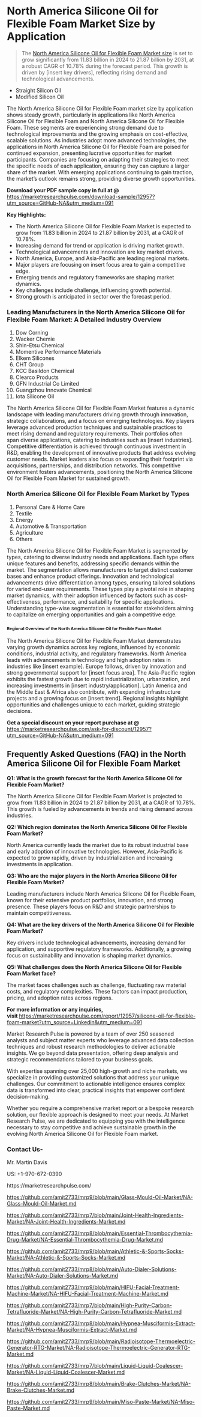 <h1>North America Silicone Oil for Flexible Foam Market&nbsp;Size by Application</h1><blockquote><p>The <a href="https://marketresearchpulse.com/download-sample/12957?utm_source=GitHub-NA&amp;utm_medium=091">North America Silicone Oil for Flexible Foam Market size</a> is set to grow significantly from 11.83 billion in 2024 to 21.87 billion by 2031, at a robust CAGR of 10.78% during the forecast period. This growth is driven by [insert key drivers], reflecting rising demand and technological advancements.</p></blockquote><ul><li>Straight Silicon Oil<li> Modified Silicon Oil</li></ul><p>The North America Silicone Oil for Flexible Foam market size by application shows steady growth, particularly in applications like North America Silicone Oil for Flexible Foam and North America Silicone Oil for Flexible Foam. These segments are experiencing strong demand due to technological improvements and the growing emphasis on cost-effective, scalable solutions. As industries adopt more advanced technologies, the applications in North America Silicone Oil for Flexible Foam are poised for continued expansion, presenting lucrative opportunities for market participants. Companies are focusing on adapting their strategies to meet the specific needs of each application, ensuring they can capture a larger share of the market. With emerging applications continuing to gain traction, the market’s outlook remains strong, providing diverse growth opportunities.</p><p><strong>Download your PDF sample copy in full at @ </strong><a href="https://marketresearchpulse.com/download-sample/12957?utm_source=GitHub-NA&amp;utm_medium=091">https://marketresearchpulse.com/download-sample/12957?utm_source=GitHub-NA&amp;utm_medium=091</a></p><p><strong>Key Highlights: </strong></p><ul><li>The North America Silicone Oil for Flexible Foam Market is expected to grow from 11.83 billion in 2024 to 21.87 billion by 2031, at a CAGR of 10.78%.</li><li>Increasing demand for trend or application is driving market growth.</li><li>Technological advancements and innovation are key market drivers.</li><li>North America, Europe, and Asia-Pacific are leading regional markets.</li><li>Major players are focusing on insert focus area to gain a competitive edge.</li><li>Emerging trends and regulatory frameworks are shaping market dynamics.</li><li>Key challenges include challenge, influencing growth potential.</li><li>Strong growth is anticipated in sector over the forecast period.</li></ul><h3>Leading Manufacturers in the North America Silicone Oil for Flexible Foam Market: A Detailed Industry Overview</h3><ol><li>Dow Corning</li><li>Wacker Chemie</li><li>Shin-Etsu Chemical</li><li>Momentive Performance Materials</li><li>Elkem Silicones</li><li>CHT Group</li><li>KCC Basildon Chemical</li><li>Clearco Products</li><li>GFN Industrial Co Limited</li><li>Guangzhou Innovate Chemical</li><li>Iota Silicone Oil</li></ol><div class="flex max-w-full flex-col flex-grow"><div class="min-h-8 text-message flex w-full flex-col items-end gap-2 whitespace-normal break-words [.text-message+&amp;]:mt-5" dir="auto" data-message-author-role="assistant" data-message-id="fd8432e4-4910-450d-b182-61b7bfb0a01f" data-message-model-slug="gpt-4o"><div class="flex w-full flex-col gap-1 empty:hidden first:pt-[3px]"><div class="markdown prose w-full break-words dark:prose-invert light"><p>The North America Silicone Oil for Flexible Foam Market features a dynamic landscape with leading manufacturers driving growth through innovation, strategic collaborations, and a focus on emerging technologies. Key players leverage advanced production techniques and sustainable practices to meet rising demand and regulatory requirements. Their portfolios often span diverse applications, catering to industries such as [insert industries]. Competitive differentiation is achieved through continuous investment in R&amp;D, enabling the development of innovative products that address evolving customer needs. Market leaders also focus on expanding their footprint via acquisitions, partnerships, and distribution networks. This competitive environment fosters advancements, positioning the North America Silicone Oil for Flexible Foam Market for sustained growth.</p></div></div></div></div><h3>North America Silicone Oil for Flexible Foam Market by Types</h3><ol><li>Personal Care & Home Care<li> Textile<li> Energy<li> Automotive & Transportation<li> Agriculture<li> Others</li></ol><div class="flex max-w-full flex-col flex-grow"><div class="min-h-8 text-message flex w-full flex-col items-end gap-2 whitespace-normal break-words [.text-message+&amp;]:mt-5" dir="auto" data-message-author-role="assistant" data-message-id="084470be-0bb7-4664-bddf-5156b4f41249" data-message-model-slug="gpt-4o-mini"><div class="flex w-full flex-col gap-1 empty:hidden first:pt-[3px]"><div class="markdown prose w-full break-words dark:prose-invert light"><p>The North America Silicone Oil for Flexible Foam Market is segmented by types, catering to diverse industry needs and applications. Each type offers unique features and benefits, addressing specific demands within the market. The segmentation allows manufacturers to target distinct customer bases and enhance product offerings. Innovation and technological advancements drive differentiation among types, ensuring tailored solutions for varied end-user requirements. These types play a pivotal role in shaping market dynamics, with their adoption influenced by factors such as cost-effectiveness, performance, and suitability for specific applications. Understanding type-wise segmentation is essential for stakeholders aiming to capitalize on emerging opportunities and gain a competitive edge.</p></div></div></div></div><h3><span style="font-size: 11px;">Regional Overview of the North America Silicone Oil for Flexible Foam Market</span></h3><div class="flex max-w-full flex-col flex-grow"><div class="min-h-8 text-message flex w-full flex-col items-end gap-2 whitespace-normal break-words [.text-message+&amp;]:mt-5" dir="auto" data-message-author-role="assistant" data-message-id="e9038762-ce64-4e30-91c9-9bd413514231" data-message-model-slug="gpt-4o-mini"><div class="flex w-full flex-col gap-1 empty:hidden first:pt-[3px]"><div class="markdown prose w-full break-words dark:prose-invert light"><p>The North America Silicone Oil for Flexible Foam Market demonstrates varying growth dynamics across key regions, influenced by economic conditions, industrial activity, and regulatory frameworks. North America leads with advancements in technology and high adoption rates in industries like [insert example]. Europe follows, driven by innovation and strong governmental support for [insert focus area]. The Asia-Pacific region exhibits the fastest growth due to rapid industrialization, urbanization, and increasing investments in [insert industry/application]. Latin America and the Middle East &amp; Africa also contribute, with expanding infrastructure projects and a growing focus on [insert trend]. Regional insights highlight opportunities and challenges unique to each market, guiding strategic decisions.</p></div></div></div></div><p><strong>Get a special discount on your report purchase at @ </strong><a href="https://marketresearchpulse.com/ask-for-discount/12957?utm_source=GitHub-NA&amp;utm_medium=091">https://marketresearchpulse.com/ask-for-discount/12957?utm_source=GitHub-NA&amp;utm_medium=091</a></p><h2>Frequently Asked Questions (FAQ) in the North America Silicone Oil for Flexible Foam Market</h2><p><strong>Q1: What is the growth forecast for the North America Silicone Oil for Flexible Foam Market?</strong></p><p>The North America Silicone Oil for Flexible Foam Market is projected to grow from 11.83 billion in 2024 to 21.87 billion by 2031, at a CAGR of 10.78%. This growth is fueled by advancements in trends and rising demand across industries.</p><p><strong>Q2: Which region dominates the North America Silicone Oil for Flexible Foam Market?</strong></p><p>North America currently leads the market due to its robust industrial base and early adoption of innovative technologies. However, Asia-Pacific is expected to grow rapidly, driven by industrialization and increasing investments in application.</p><p><strong>Q3: Who are the major players in the North America Silicone Oil for Flexible Foam Market?</strong></p><p>Leading manufacturers include North America Silicone Oil for Flexible Foam, known for their extensive product portfolios, innovation, and strong presence. These players focus on R&amp;D and strategic partnerships to maintain competitiveness.</p><p><strong>Q4: What are the key drivers of the North America Silicone Oil for Flexible Foam Market?</strong></p><p>Key drivers include technological advancements, increasing demand for application, and supportive regulatory frameworks. Additionally, a growing focus on sustainability and innovation is shaping market dynamics.</p><p><strong>Q5: What challenges does the North America Silicone Oil for Flexible Foam Market face?</strong></p><p>The market faces challenges such as challenge, fluctuating raw material costs, and regulatory complexities. These factors can impact production, pricing, and adoption rates across regions.</p><p><strong>For more information or any inquiries, visit&nbsp;</strong><a href="https://marketresearchpulse.com/report/12957/silicone-oil-for-flexible-foam-market?utm_source=Linkedin&utm_medium=091">https://marketresearchpulse.com/report/12957/silicone-oil-for-flexible-foam-market?utm_source=Linkedin&utm_medium=091</a></p><p>Market Research Pulse is powered by a team of over 250 seasoned analysts and subject matter experts who leverage advanced data collection techniques and robust research methodologies to deliver actionable insights. We go beyond data presentation, offering deep analysis and strategic recommendations tailored to your business goals.</p><p>With expertise spanning over 25,000 high-growth and niche markets, we specialize in providing customized solutions that address your unique challenges. Our commitment to actionable intelligence ensures complex data is transformed into clear, practical insights that empower confident decision-making.</p><p>Whether you require a comprehensive market report or a bespoke research solution, our flexible approach is designed to meet your needs. At Market Research Pulse, we are dedicated to equipping you with the intelligence necessary to stay competitive and achieve sustainable growth in the evolving North America Silicone Oil for Flexible Foam market.</p><h3><strong>Contact Us-</strong></h3><p>Mr. Martin Davis</p><p>US: +1-970-672-0390</p><p>https://marketresearchpulse.com/</p><p><a href="https://github.com/amit2733/mrp9/blob/main/Glass-Mould-Oil-Market/NA-Glass-Mould-Oil-Market.md">https://github.com/amit2733/mrp9/blob/main/Glass-Mould-Oil-Market/NA-Glass-Mould-Oil-Market.md</a></p><p><a href="https://github.com/amit2733/mrp7/blob/main/Joint-Health-Ingredients-Market/NA-Joint-Health-Ingredients-Market.md">https://github.com/amit2733/mrp7/blob/main/Joint-Health-Ingredients-Market/NA-Joint-Health-Ingredients-Market.md</a></p><p><a href="https://github.com/amit2733/mrp8/blob/main/Essential-Thrombocythemia-Drug-Market/NA-Essential-Thrombocythemia-Drug-Market.md">https://github.com/amit2733/mrp8/blob/main/Essential-Thrombocythemia-Drug-Market/NA-Essential-Thrombocythemia-Drug-Market.md</a></p><p><a href="https://github.com/amit2733/mrp9/blob/main/Athletic-&-Sports-Socks-Market/NA-Athletic-&-Sports-Socks-Market.md">https://github.com/amit2733/mrp9/blob/main/Athletic-&-Sports-Socks-Market/NA-Athletic-&-Sports-Socks-Market.md</a></p><p><a href="https://github.com/amit2733/mrp8/blob/main/Auto-Dialer-Solutions-Market/NA-Auto-Dialer-Solutions-Market.md">https://github.com/amit2733/mrp8/blob/main/Auto-Dialer-Solutions-Market/NA-Auto-Dialer-Solutions-Market.md</a></p><p><a href="https://github.com/amit2733/mrp9/blob/main/HIFU-Facial-Treatment-Machine-Market/NA-HIFU-Facial-Treatment-Machine-Market.md">https://github.com/amit2733/mrp9/blob/main/HIFU-Facial-Treatment-Machine-Market/NA-HIFU-Facial-Treatment-Machine-Market.md</a></p><p><a href="https://github.com/amit2733/mrp7/blob/main/High-Purity-Carbon-Tetrafluoride-Market/NA-High-Purity-Carbon-Tetrafluoride-Market.md">https://github.com/amit2733/mrp7/blob/main/High-Purity-Carbon-Tetrafluoride-Market/NA-High-Purity-Carbon-Tetrafluoride-Market.md</a></p><p><a href="https://github.com/amit2733/mrp8/blob/main/Hypnea-Musciformis-Extract-Market/NA-Hypnea-Musciformis-Extract-Market.md">https://github.com/amit2733/mrp8/blob/main/Hypnea-Musciformis-Extract-Market/NA-Hypnea-Musciformis-Extract-Market.md</a></p><p><a href="https://github.com/amit2733/mrp9/blob/main/Radioisotope-Thermoelectric-Generator-RTG-Market/NA-Radioisotope-Thermoelectric-Generator-RTG-Market.md">https://github.com/amit2733/mrp9/blob/main/Radioisotope-Thermoelectric-Generator-RTG-Market/NA-Radioisotope-Thermoelectric-Generator-RTG-Market.md</a></p><p><a href="https://github.com/amit2733/mrp7/blob/main/Liquid-Liquid-Coalescer-Market/NA-Liquid-Liquid-Coalescer-Market.md">https://github.com/amit2733/mrp7/blob/main/Liquid-Liquid-Coalescer-Market/NA-Liquid-Liquid-Coalescer-Market.md</a></p><p><a href="https://github.com/amit2733/mrp8/blob/main/Brake-Clutches-Market/NA-Brake-Clutches-Market.md">https://github.com/amit2733/mrp8/blob/main/Brake-Clutches-Market/NA-Brake-Clutches-Market.md</a></p><p><a href="https://github.com/amit2733/mrp9/blob/main/Miso-Paste-Market/NA-Miso-Paste-Market.md">https://github.com/amit2733/mrp9/blob/main/Miso-Paste-Market/NA-Miso-Paste-Market.md</a></p>
